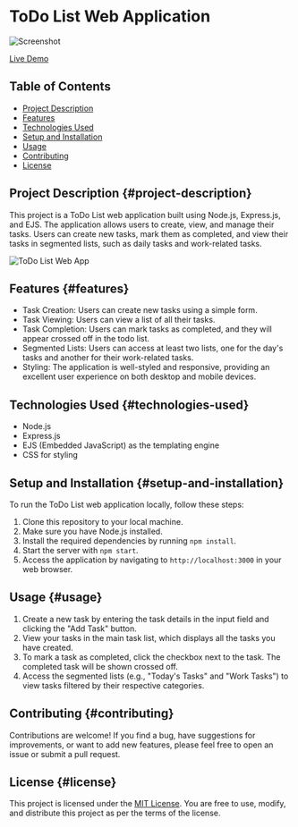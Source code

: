 # ToDo List Web Application

![Screenshot](insert_screenshot_url_here)

[Live Demo](insert_live_demo_url_here)

## Table of Contents
- [Project Description](#project-description)
- [Features](#features)
- [Technologies Used](#technologies-used)
- [Setup and Installation](#setup-and-installation)
- [Usage](#usage)
- [Contributing](#contributing)
- [License](#license)

## Project Description {#project-description}

This project is a ToDo List web application built using Node.js, Express.js, and EJS. The application allows users to create, view, and manage their tasks. Users can create new tasks, mark them as completed, and view their tasks in segmented lists, such as daily tasks and work-related tasks.

![ToDo List Web App](insert_screenshot_url_here)

## Features {#features}

- Task Creation: Users can create new tasks using a simple form.
- Task Viewing: Users can view a list of all their tasks.
- Task Completion: Users can mark tasks as completed, and they will appear crossed off in the todo list.
- Segmented Lists: Users can access at least two lists, one for the day's tasks and another for their work-related tasks.
- Styling: The application is well-styled and responsive, providing an excellent user experience on both desktop and mobile devices.

## Technologies Used {#technologies-used}

- Node.js
- Express.js
- EJS (Embedded JavaScript) as the templating engine
- CSS for styling

## Setup and Installation {#setup-and-installation}

To run the ToDo List web application locally, follow these steps:

1. Clone this repository to your local machine.
2. Make sure you have Node.js installed.
3. Install the required dependencies by running `npm install`.
4. Start the server with `npm start`.
5. Access the application by navigating to `http://localhost:3000` in your web browser.

## Usage {#usage}

1. Create a new task by entering the task details in the input field and clicking the "Add Task" button.
2. View your tasks in the main task list, which displays all the tasks you have created.
3. To mark a task as completed, click the checkbox next to the task. The completed task will be shown crossed off.
4. Access the segmented lists (e.g., "Today's Tasks" and "Work Tasks") to view tasks filtered by their respective categories.

## Contributing {#contributing}

Contributions are welcome! If you find a bug, have suggestions for improvements, or want to add new features, please feel free to open an issue or submit a pull request.

## License {#license}

This project is licensed under the [MIT License](insert_license_file_url_here). You are free to use, modify, and distribute this project as per the terms of the license.
